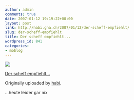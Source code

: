 ```yaml
---
author: admin
comments: true
date: 2007-01-12 19:19:22+00:00
layout: post
link: http://habi.gna.ch/2007/01/12/der-scheff-empfiehlt/
slug: der-scheff-empfiehlt
title: Der scheff empfiehlt...
wordpress_id: 841
categories:
- moblog
---
```



 [![](http://farm1.static.flickr.com/131/355091063_9e6c90b784_m.jpg)](http://www.flickr.com/photos/habi/355091063/)
   

 
  [Der scheff empfiehlt...](http://www.flickr.com/photos/habi/355091063/)
    

  Originally uploaded by [habi](http://www.flickr.com/people/habi/).
 



...heute leider gar nix
  

